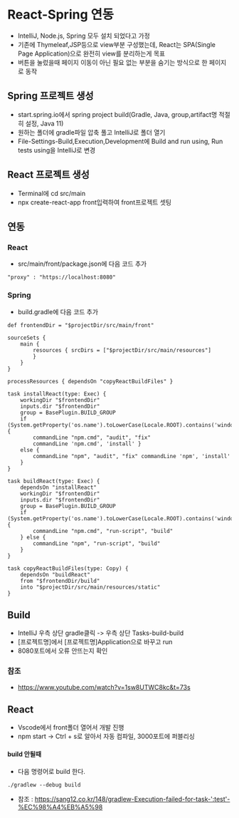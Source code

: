 # React-Spring 연동

- IntelliJ, Node.js, Spring 모두 설치 되었다고 가정
- 기존에 Thymeleaf,JSP등으로 view부분 구성했는데, React는 SPA(Single Page Application)으로 완전히 view를 분리하는게 목표
- 버튼을 눌렀을때 페이지 이동이 아닌 필요 없는 부분을 숨기는 방식으로 한 페이지로 동작
## Spring 프로젝트 생성
- start.spring.io에서 spring project build(Gradle, Java, group,artifact명 적절히 설정, Java 11)
- 원하는 폴더에 gradle파일 압축 풀고 IntelliJ로 폴더 열기
- File-Settings-Build,Execution,Development에 Build and run using, Run tests using을 IntelliJ로 변경
## React 프로젝트 생성
- Terminal에 cd src/main
- npx create-react-app front입력하여 front프로젝트 셋팅
## 연동
### React
- src/main/front/package.json에 다음 코드 추가
```
"proxy" : "https://localhost:8080"
```
### Spring
- build.gradle에 다음 코드 추가
```
def frontendDir = "$projectDir/src/main/front"

sourceSets {
    main {
        resources { srcDirs = ["$projectDir/src/main/resources"]
        }
    }
}

processResources { dependsOn "copyReactBuildFiles" }

task installReact(type: Exec) {
    workingDir "$frontendDir"
    inputs.dir "$frontendDir"
    group = BasePlugin.BUILD_GROUP
    if (System.getProperty('os.name').toLowerCase(Locale.ROOT).contains('windows')) {
        commandLine "npm.cmd", "audit", "fix"
        commandLine 'npm.cmd', 'install' }
    else {
        commandLine "npm", "audit", "fix" commandLine 'npm', 'install'
    }
}

task buildReact(type: Exec) {
    dependsOn "installReact"
    workingDir "$frontendDir"
    inputs.dir "$frontendDir"
    group = BasePlugin.BUILD_GROUP
    if (System.getProperty('os.name').toLowerCase(Locale.ROOT).contains('windows')) {
        commandLine "npm.cmd", "run-script", "build"
    } else {
        commandLine "npm", "run-script", "build"
    }
}

task copyReactBuildFiles(type: Copy) {
    dependsOn "buildReact"
    from "$frontendDir/build"
    into "$projectDir/src/main/resources/static"
}
```
## Build
- IntelliJ 우측 상단 gradle클릭 -> 우측 상단 Tasks-build-build
- [프로젝트명]에서 [프로젝트명]Application으로 바꾸고 run
- 8080포트에서 오류 안뜨는지 확인

### 참조
- https://www.youtube.com/watch?v=1sw8UTWC8kc&t=73s

## React
- Vscode에서 front폴더 열어서 개발 진행
- npm start -> Ctrl + s로 알아서 자동 컴파일, 3000포트에 퍼블리싱

#### build 안될때
- 다음 명령어로 build 한다.
```
./gradlew --debug build
```
- 참조 : https://sang12.co.kr/148/gradlew-Execution-failed-for-task-':test'-%EC%98%A4%EB%A5%98